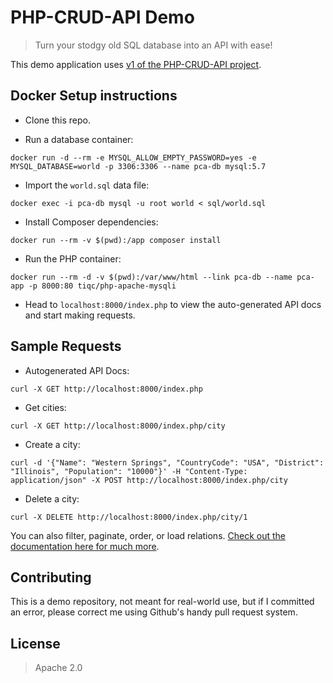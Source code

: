 # PHP-CRUD-API Demo

> Turn your stodgy old SQL database into an API with ease!

This demo application uses [v1 of the PHP-CRUD-API project](https://github.com/mevdschee/php-crud-api/tree/v1).

## Docker Setup instructions

- Clone this repo.

- Run a database container: 

```
docker run -d --rm -e MYSQL_ALLOW_EMPTY_PASSWORD=yes -e MYSQL_DATABASE=world -p 3306:3306 --name pca-db mysql:5.7
```

- Import the `world.sql` data file: 

```
docker exec -i pca-db mysql -u root world < sql/world.sql
```

- Install Composer dependencies: 

```
docker run --rm -v $(pwd):/app composer install
```

- Run the PHP container: 

```
docker run --rm -d -v $(pwd):/var/www/html --link pca-db --name pca-app -p 8000:80 tiqc/php-apache-mysqli
```

- Head to `localhost:8000/index.php` to view the auto-generated API docs and start making requests.


## Sample Requests

- Autogenerated API Docs:

```
curl -X GET http://localhost:8000/index.php
```

- Get cities:

```
curl -X GET http://localhost:8000/index.php/city
```

- Create a city:

```
curl -d '{"Name": "Western Springs", "CountryCode": "USA", "District": "Illinois", "Population": "10000"}' -H "Content-Type: application/json" -X POST http://localhost:8000/index.php/city
```

- Delete a city:

```
curl -X DELETE http://localhost:8000/index.php/city/1
```

You can also filter, paginate, order, or load relations. [Check out the documentation here for much more](https://github.com/mevdschee/php-crud-api/tree/v1#documentation).

## Contributing

This is a demo repository, not meant for real-world use, but if I committed an error, please correct me using Github's handy pull request system.


## License

> Apache 2.0
